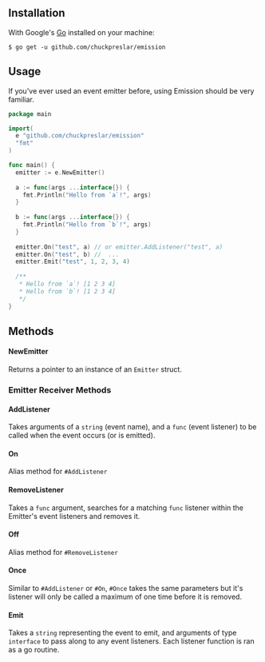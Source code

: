 ## Installation

With Google's [Go](http://www.golang.org) installed on your machine:

    $ go get -u github.com/chuckpreslar/emission

## Usage

If you've ever used an event emitter before, using Emission should be very familiar.

```go
package main

import(
  e "github.com/chuckpreslar/emission"
  "fmt"
)

func main() {
  emitter := e.NewEmitter()
  
  a := func(args ...interface{}) {
    fmt.Println("Hello from `a`!", args)
  }
  
  b := func(args ...interface{}) {
    fmt.Println("Hello from `b`!", args)
  }
  
  emitter.On("test", a) // or emitter.AddListener("test", a)
  emitter.On("test", b) //  ...
  emitter.Emit("test", 1, 2, 3, 4)
  
  /**
   * Hello from `a`! [1 2 3 4]
   * Hello from `b`! [1 2 3 4]
   */
}
```

## Methods


#### NewEmitter

Returns a pointer to an instance of an `Emitter` struct.

### Emitter Receiver Methods

#### AddListener

Takes arguments of a `string` (event name), and a `func` (event listener) to be called when the event occurs (or is emitted).

#### On

Alias method for `#AddListener`

#### RemoveListener

Takes a `func` argument, searches for a matching `func` listener within the Emitter's event listeners and removes it.

#### Off

Alias method for `#RemoveListener`

#### Once

Similar to `#AddListener` or `#On`, `#Once` takes the same parameters but it's listener will only be called a maximum of one time before it is removed.

#### Emit

Takes a `string` representing the event to emit, and arguments of type `interface` to pass along to any event listeners.  Each listener function is ran as a go routine.
